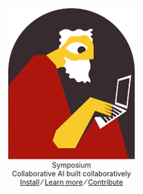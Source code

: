<center>
    <img src="./artwork/logo-alcove.svg" alt="Symposium Logo" width="50%"/>
    <br>
    <div class="hero-title">Symposium</div>
    <div class="hero-subtitle">Collaborative AI built collaboratively</div>
    <div class="action-links">
        <a href="./install.md" class="action-link">Install</a>
        <span class="separator">⁄</span>
        <a href="./learn-more.md" class="action-link">Learn more</a>
        <span class="separator">⁄</span>
        <a href="./contribute.md" class="action-link">Contribute</a>
    </div>
</center>